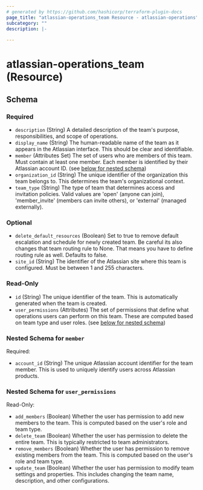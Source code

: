 ```yaml
---
# generated by https://github.com/hashicorp/terraform-plugin-docs
page_title: "atlassian-operations_team Resource - atlassian-operations"
subcategory: ""
description: |-
  
---
```


# atlassian-operations_team (Resource)





<!-- schema generated by tfplugindocs -->
## Schema

### Required

- `description` (String) A detailed description of the team's purpose, responsibilities, and scope of operations.
- `display_name` (String) The human-readable name of the team as it appears in the Atlassian interface. This should be clear and identifiable.
- `member` (Attributes Set) The set of users who are members of this team. Must contain at least one member. Each member is identified by their Atlassian account ID. (see [below for nested schema](#nestedatt--member))
- `organization_id` (String) The unique identifier of the organization this team belongs to. This determines the team's organizational context.
- `team_type` (String) The type of team that determines access and invitation policies. Valid values are 'open' (anyone can join), 'member_invite' (members can invite others), or 'external' (managed externally).

### Optional

- `delete_default_resources` (Boolean) Set to true to remove default escalation and schedule for newly created team. Be careful its also changes that team routing rule to None. That means you have to define routing rule as well. Defaults to false.
- `site_id` (String) The identifier of the Atlassian site where this team is configured. Must be between 1 and 255 characters.

### Read-Only

- `id` (String) The unique identifier of the team. This is automatically generated when the team is created.
- `user_permissions` (Attributes) The set of permissions that define what operations users can perform on this team. These are computed based on team type and user roles. (see [below for nested schema](#nestedatt--user_permissions))

<a id="nestedatt--member"></a>
### Nested Schema for `member`

Required:

- `account_id` (String) The unique Atlassian account identifier for the team member. This is used to uniquely identify users across Atlassian products.


<a id="nestedatt--user_permissions"></a>
### Nested Schema for `user_permissions`

Read-Only:

- `add_members` (Boolean) Whether the user has permission to add new members to the team. This is computed based on the user's role and team type.
- `delete_team` (Boolean) Whether the user has permission to delete the entire team. This is typically restricted to team administrators.
- `remove_members` (Boolean) Whether the user has permission to remove existing members from the team. This is computed based on the user's role and team type.
- `update_team` (Boolean) Whether the user has permission to modify team settings and properties. This includes changing the team name, description, and other configurations.
